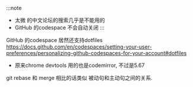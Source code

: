 :::note
* 太微 的中文论坛的搜索几乎是不能用的
* GitHub 的codespace 不会自动关闭
:::

GitHub 的codespace 居然还支持dotfiles https://docs.github.com/en/codespaces/setting-your-user-preferences/personalizing-github-codespaces-for-your-account#dotfiles

* 原来chrome devtools 用的也是codemirror, 不过是5.67

git rebase 和 merge 相比的话类似 被动句和主动句之间的关系.